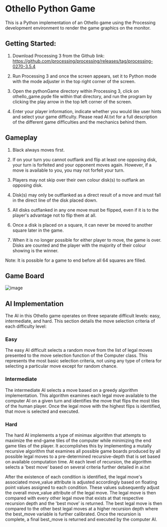 # Othello Python Game

This is a Python implementation of an Othello game using the Processing
development environment to render the game graphics on the monitor. 

## Getting Started:

1. Download Processing 3 from the Github link:
    https://github.com/processing/processing/releases/tag/processing-0270-3.5.4

2. Run Processing 3 and once the screen appears, set it to Python mode with
the mode adjuster in the top right corner of the screen.

3. Open the pythonGame directory within Processing 3, click on othello_game.pyde file
within that directory, and run the program by clicking the play arrow in 
the top left corner of the screen.

4. Enter your player information, indicate whether you would like user hints
and select your game difficulty. Please read AI.txt for a full description of
the different game difficulties and the mechanics behind them.

## Gameplay

1. Black always moves first.

2. If on your turn you cannot outflank and flip at least one opposing disk, your turn is forfeited and your opponent moves
again. However, if a move is available to you, you may not forfeit your turn. 

3. Players may not skip over their own colour disk(s) to outflank an opposing disk.

4. Disk(s) may only be outflanked as a direct result of a move and must fall in the direct line of the disk placed down.

5. All disks outflanked in any one move must be flipped, even if it is to the player's advantage not to flip them at all. 

6. Once a disk is placed on a square, it can never be moved to another square later in the game. 

7. When it is no longer possible for either player to move, the game is over. Disks are counted and the player with the majority of their colour showing is the winner.

Note: It is possible for a game to end before all 64 squares are filled.

## Game Board

![image](https://user-images.githubusercontent.com/58372262/175492458-dc37d0a8-6d4d-4ff6-99a7-28a7478933e2.png)

## AI Implementation

The AI in this Othello game operates on three separate difficult levels: easy,
intermediate, and hard. This section details the move selection criteria of
each difficulty level:

### Easy
The easy AI difficult selects a random move from the list of legal moves presented to the move selection function of the Computer class. This represents the most basic selection criteria, not using any type of critera for selecting a particular move except for random chance.
    
### Intermediate 
The intermediate AI selects a move based on a greedy algorithm implementation. This algorithm examines each legal move available to the computer AI on a given turn and identifies the move that flips the most tiles of the human player. Once the legal move with the highest flips is identified, that move is selected and executed.
        
### Hard
The hard AI implements a type of minimax algorithm that attempts to maximize the end-game tiles of the computer while minimizing the end game tiles of the player. It accomplishes this by implementing a mutally recursive algorithm that examines all possible game boards produced by all possible legal moves to a pre-determined recursive-depth that is set based on available computation time. At each level of recursion, the algorithm selects a 'best move' based on several criteria further detailed in ai.txt 
            
After the existence of each condition is identified, the legal move's associated move_value attribute is adjusted accordingly based on floating point values assigned to each condition. These values subsequently adjust the overall move_value attribute of the legal move. The legal move is then compared with every other legal move that exists at that respective recursion depth and the 'best move' is returned. The best legal move is then compared to the other best legal moves at a higher recursion depth where the best_move variable is further calibrated. Once the recursion is complete, a final best_move is returned and executed by the computer AI.
